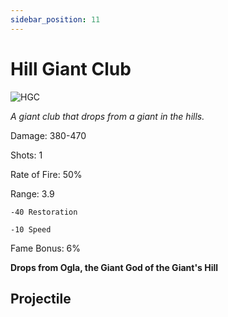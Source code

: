 ```yaml
---
sidebar_position: 11
---
```


# Hill Giant Club

![HGC](https://vwiki.valorserver.com/api/item/picture/hill%20giant%20club)

<i>A giant club that drops from a giant in the hills.</i>

Damage: 380-470

Shots: 1

Rate of Fire: 50% 

Range: 3.9

    -40 Restoration
    
    -10 Speed
    
Fame Bonus: 6%

**Drops from Ogla, the Giant God of the Giant's Hill**

## Projectile


